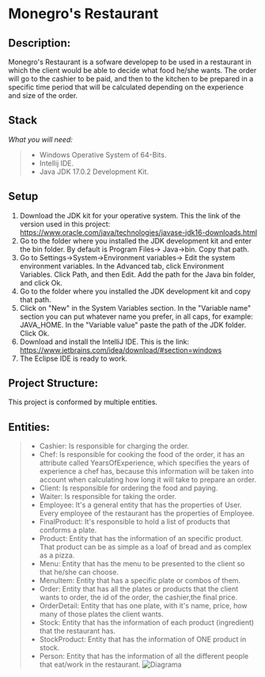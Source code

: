 # Monegro's Restaurant
## Description:
Monegro's Restaurant is a sofware developep to be used in a restaurant in which the client would be able to decide what food he/she wants. The order will go to the cashier to be paid, and then to the kitchen to be prepared in a specific time period that will be calculated depending on the experience and size of the order.
 ## Stack
*What you will need:*
> - Windows Operative System of 64-Bits.
> - Intellij IDE.
> - Java JDK 17.0.2 Development Kit.

## Setup
1. Download the JDK kit for your operative system. This the link of the version used in this project: https://www.oracle.com/java/technologies/javase-jdk16-downloads.html
2. Go to the folder where you installed the JDK development kit and enter the bin folder. By default is Program Files-> Java->bin. Copy that path.
3. Go to Settings->System->Environment variables-> Edit the system environment variables. In the Advanced tab, click Environment Variables. Click Path, and then Edit. Add the path for the Java bin folder, and click Ok.
4. Go to the folder where you installed the JDK development kit and copy that path.
5. Click on "New" in the System Variables section. In the "Variable name" section you can put whatever name you prefer, in all caps, for example: JAVA_HOME. In the "Variable value" paste the path of the JDK folder. Click Ok.
6. Download and install the IntelliJ IDE. This is the link: https://www.jetbrains.com/idea/download/#section=windows
7. The Eclipse IDE is ready to work.

## Project Structure:
This project is conformed by multiple entities.

## Entities:
> - Cashier: Is responsible for charging the order.
> - Chef: Is responsible for cooking the food of the order, it has an attribute called YearsOfExperience, which specifies the years of experience a chef has, because this information will be taken into account when calculating how long it will take to prepare an order.
> - Client: Is responsible for ordering the food and paying.
> - Waiter: Is responsible for taking the order.
> - Employee: It's a general entity that has the properties of User. Every employee of the restaurant has the properties of Employee.
> - FinalProduct: It's responsible to hold a list of products that conforms a plate.
> - Product: Entity that has the information of an specific product. That product can be as simple as a loaf of bread and as complex as a pizza.
> - Menu: Entity that has the menu to be presented to the client so that he/she can choose.
> - MenuItem: Entity that has a specific plate or combos of them.
> - Order: Entity that has all the plates or products that the client wants to order, the id of the order, the cashier,the final price.
> - OrderDetail: Entity that has one plate, with it's name, price, how many of those plates the client wants.
> - Stock: Entity that has the information of each product (ingredient) that the restaurant has.
> - StockProduct: Entity that has the information of ONE product in stock.
> - Person: Entity that has the information of all the different people that eat/work in the restaurant.
    ![Diagrama](https://user-images.githubusercontent.com/68748760/187987141-a85bc977-1ae2-4315-9535-51f9da0cfeb2.png)